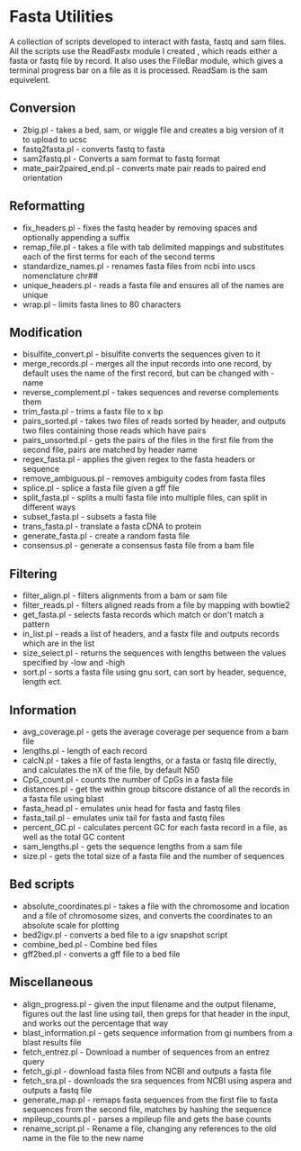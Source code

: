 # Fasta Utilities #

A collection of scripts developed to interact with fasta, fastq and sam files.  
All the scripts use the ReadFastx module I created , which reads either a fasta 
or fastq file by record.  It also uses the FileBar module, which gives 
a terminal progress bar on a file as it is processed.  ReadSam is the sam 
equivelent.

## Conversion ##
* 2big.pl                 -  takes a bed, sam, or wiggle file and creates a big 
  version of it to upload to ucsc
* fastq2fasta.pl          -  converts fastq to fasta
* sam2fastq.pl            -  Converts a sam format to fastq format
* mate_pair2paired_end.pl -  converts mate pair reads to paired end orientation

## Reformatting ##
* fix_headers.pl       -  fixes the fastq header by removing spaces and 
  optionally appending a suffix
* remap_file.pl        -  takes a file with tab delimited mappings and 
  substitutes each of the first terms for each of the second terms
* standardize_names.pl -  renames fasta files from ncbi into uscs nomenclature 
  chr##
* unique_headers.pl    -  reads a fasta file and ensures all of the names are 
  unique
* wrap.pl              -  limits fasta lines to 80 characters

## Modification ##
* bisulfite_convert.pl  -  bisulfite converts the sequences given to it
* merge_records.pl      -  merges all the input records into one record, by 
  default uses the name of the first record, but can be changed with -name
* reverse_complement.pl -  takes sequences and reverse complements them
* trim_fasta.pl         -  trims a fastx file to x bp
* pairs_sorted.pl       -  takes two files of reads sorted by header, and 
  outputs two files containing those reads which have pairs
* pairs_unsorted.pl     -  gets the pairs of the files in the first file from 
  the second file, pairs are matched by header name
* regex_fasta.pl        -  applies the given regex to the fasta headers or 
  sequence
* remove_ambiguous.pl   -  removes ambiguity codes from fasta files
* splice.pl             -  splice a fasta file given a gff file
* split_fasta.pl        -  splits a multi fasta file into multiple files, can 
  split in different ways
* subset_fasta.pl       -  subsets a fasta file
* trans_fasta.pl        -  translate a fasta cDNA to protein
* generate_fasta.pl     -  create a random fasta file
* consensus.pl          -  generate a consensus fasta file from a bam file

## Filtering ##
* filter_align.pl -  filters alignments from a bam or sam file
* filter_reads.pl -  filters aligned reads from a file by mapping with bowtie2
* get_fasta.pl    -  selects fasta records which match or don't match a pattern
* in_list.pl      -  reads a list of headers, and a fastx file and outputs 
  records which are in the list
* size_select.pl  -  returns the sequences with lengths between the values 
  specified by -low and -high
* sort.pl         -  sorts a fasta file using gnu sort, can sort by header, 
  sequence, length ect.

## Information ##
* avg_coverage.pl -  gets the average coverage per sequence from a bam file
* lengths.pl      -  length of each record
* calcN.pl        -  takes a file of fasta lengths, or a fasta or fastq file 
  directly, and calculates the nX of the file, by default N50
* CpG_count.pl    -  counts the number of CpGs in a fasta file
* distances.pl    -  get the within group bitscore distance of all the records 
  in a fasta file using blast
* fasta_head.pl   -  emulates unix head for fasta and fastq files
* fasta_tail.pl   -  emulates unix tail for fasta and fastq files
* percent_GC.pl   -  calculates percent GC for each fasta record in a file, as 
  well as the total GC content
* sam_lengths.pl  -  gets the sequence lengths from a sam file
* size.pl         -  gets the total size of a fasta file and the number of 
  sequences

## Bed scripts ##
* absolute_coordinates.pl -  takes a file with the chromosome and location and 
  a file of chromosome sizes, and converts the coordinates to an absolute scale 
  for plotting
* bed2igv.pl              -  converts a bed file to a igv snapshot script
* combine_bed.pl          -  Combine bed files
* gff2bed.pl              -  converts a gff file to a bed file

## Miscellaneous ##
* align_progress.pl    -  given the input filename and the output filename, 
  figures out the last line using tail, then greps for that header in the 
  input, and works out the percentage that way
* blast_information.pl -  gets sequence information from gi numbers from 
  a blast results file
* fetch_entrez.pl      -  Download a number of sequences from an entrez query
* fetch_gi.pl          -  download fasta files from NCBI and outputs a fasta file
* fetch_sra.pl         -  downloads the sra sequences from NCBI using aspera 
  and outputs a fastq file
* generate_map.pl      -  remaps fasta sequences from the first file to fasta 
  sequences from the second file, matches by hashing the sequence
* mpileup_counts.pl    -  parses a mpileup file and gets the base counts
* rename_script.pl     -  Rename a file, changing any references to the old 
  name in the file to the new name

